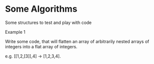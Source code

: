 # Some Algorithms
Some structures to test and play with code

Example 1

Write some code, that will flatten an array of arbitrarily nested arrays of integers into a flat array of integers. 

e.g. [[1,2,[3]],4] -> [1,2,3,4].


